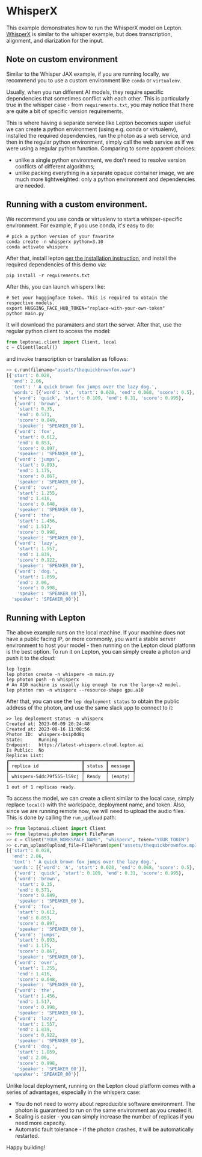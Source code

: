 # WhisperX

This example demonstrates how to run the WhisperX model on Lepton. [WhisperX](https://github.com/m-bain/whisperX) is similar to the whisper example, but does transcription, alignment, and diarization for the input.

## Note on custom environment

Similar to the Whisper JAX example, if you are running locally, we recommend you to use a custom environment like `conda` or `virtualenv`.

Usually, when you run different AI models, they require specific dependencies that sometimes conflict with each other. This is particularly true in the whisper case - from `requirements.txt`, you may notice that there are quite a bit of specific version requirements.

This is where having a separate service like Lepton becomes super useful: we can create a python environment (using e.g. conda or virtualenv), installed the required dependencies, run the photon as a web service, and then in the regular python environment, simply call the web service as if we were using a regular python function. Comparing to some apparent choices:
- unlike a single python environment, we don't need to resolve version conflicts of different algorithms;
- unlike packing everything in a separate opaque container image, we are much more lightweighted: only a python environment and dependencies are needed.

## Running with a custom environment.

We recommend you use conda or virtualenv to start a whisper-specific environment. For example, if you use conda, it's easy to do:

```shell
# pick a python version of your favorite
conda create -n whisperx python=3.10 
conda activate whisperx
```

After that, install lepton [per the installation instruction](https://www.lepton.ai/docs/overview/quickstart#1-installation), and install the required dependencies of this demo via:
```shell
pip install -r requirements.txt
```

After this, you can launch whisperx like:
```shell
# Set your huggingface token. This is required to obtain the respective models.
export HUGGING_FACE_HUB_TOKEN="replace-with-your-own-token"
python main.py
```

It will download the paramaters and start the server. After that, use the regular python client to access the model:
```python
from leptonai.client import Client, local
c = Client(local())
```

and invoke transcription or translation as follows:
```python
>> c.run(filename="assets/thequickbrownfox.wav")
[{'start': 0.028,
  'end': 2.06,
  'text': ' A quick brown fox jumps over the lazy dog.',
  'words': [{'word': 'A', 'start': 0.028, 'end': 0.068, 'score': 0.5},
   {'word': 'quick', 'start': 0.109, 'end': 0.31, 'score': 0.995},
   {'word': 'brown',
    'start': 0.35,
    'end': 0.571,
    'score': 0.849,
    'speaker': 'SPEAKER_00'},
   {'word': 'fox',
    'start': 0.612,
    'end': 0.853,
    'score': 0.897,
    'speaker': 'SPEAKER_00'},
   {'word': 'jumps',
    'start': 0.893,
    'end': 1.175,
    'score': 0.867,
    'speaker': 'SPEAKER_00'},
   {'word': 'over',
    'start': 1.255,
    'end': 1.416,
    'score': 0.648,
    'speaker': 'SPEAKER_00'},
   {'word': 'the',
    'start': 1.456,
    'end': 1.517,
    'score': 0.998,
    'speaker': 'SPEAKER_00'},
   {'word': 'lazy',
    'start': 1.557,
    'end': 1.839,
    'score': 0.922,
    'speaker': 'SPEAKER_00'},
   {'word': 'dog.',
    'start': 1.859,
    'end': 2.06,
    'score': 0.998,
    'speaker': 'SPEAKER_00'}],
  'speaker': 'SPEAKER_00'}]
```

## Running with Lepton

The above example runs on the local machine. If your machine does not have a public facing IP, or more commonly, you want a stable server environment to host your model - then running on the Lepton cloud platform is the best option. To run it on Lepton, you can simply create a photon and push it to the cloud:

```shell
lep login
lep photon create -n whisperx -m main.py
lep photon push -n whisperx
# An A10 machine is usually big enough to run the large-v2 model.
lep photon run -n whisperx --resource-shape gpu.a10
```

After that, you can use the `lep deployment status` to obtain the public address of the photon, and use the same slack app to connect to it:
```shell
>> lep deployment status -n whisperx
Created at: 2023-08-09 20:24:48
Created at: 2023-08-16 11:08:56
Photon ID:  whisperx-bsip0d8q
State:      Running
Endpoint:   https://latest-whisperx.cloud.lepton.ai
Is Public:  No
Replicas List:
┏━━━━━━━━━━━━━━━━━━━━━━━━━━━┳━━━━━━━━┳━━━━━━━━━┓
┃ replica id                ┃ status ┃ message ┃
┡━━━━━━━━━━━━━━━━━━━━━━━━━━━╇━━━━━━━━╇━━━━━━━━━┩
│ whisperx-5ddc79f555-l59cj │ Ready  │ (empty) │
└───────────────────────────┴────────┴─────────┘
1 out of 1 replicas ready.
```

To access the model, we can create a client similar to the local case, simply replace `local()` with the workspace, deployment name, and token. Also, since we are running remote now, we will need to upload the audio files. This is done by calling the `run_updload` path:
```python
>> from leptonai.client import Client
>> from leptonai.photon import FileParam
>> c = Client("YOUR_WORKSPACE_NAME", "whisperx", token="YOUR_TOKEN")
>> c.run_upload(upload_file=FileParam(open("assets/thequickbrownfox.mp3", "rb")))
[{'start': 0.028,
  'end': 2.06,
  'text': ' A quick brown fox jumps over the lazy dog.',
  'words': [{'word': 'A', 'start': 0.028, 'end': 0.068, 'score': 0.5},
   {'word': 'quick', 'start': 0.109, 'end': 0.31, 'score': 0.995},
   {'word': 'brown',
    'start': 0.35,
    'end': 0.571,
    'score': 0.849,
    'speaker': 'SPEAKER_00'},
   {'word': 'fox',
    'start': 0.612,
    'end': 0.853,
    'score': 0.897,
    'speaker': 'SPEAKER_00'},
   {'word': 'jumps',
    'start': 0.893,
    'end': 1.175,
    'score': 0.867,
    'speaker': 'SPEAKER_00'},
   {'word': 'over',
    'start': 1.255,
    'end': 1.416,
    'score': 0.648,
    'speaker': 'SPEAKER_00'},
   {'word': 'the',
    'start': 1.456,
    'end': 1.517,
    'score': 0.998,
    'speaker': 'SPEAKER_00'},
   {'word': 'lazy',
    'start': 1.557,
    'end': 1.839,
    'score': 0.922,
    'speaker': 'SPEAKER_00'},
   {'word': 'dog.',
    'start': 1.859,
    'end': 2.06,
    'score': 0.998,
    'speaker': 'SPEAKER_00'}],
  'speaker': 'SPEAKER_00'}]
```

Unlike local deployment, running on the Lepton cloud platform comes with a series of advantages, especially in the whisperx case:
- You do not need to worry about reproducible software environment. The photon is guaranteed to run on the same environment as you created it.
- Scaling is easier - you can simply increase the number of replicas if you need more capacity.
- Automatic fault tolerance - if the photon crashes, it will be automatically restarted.

Happy building!
